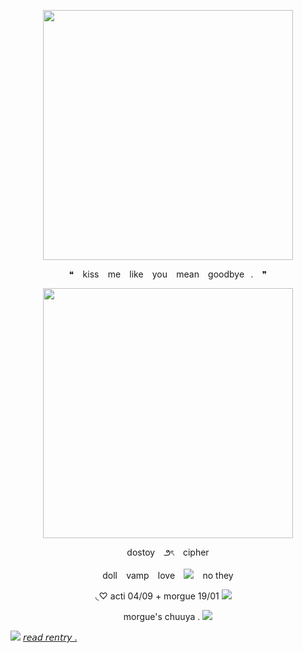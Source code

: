 <p align="center"> <img src="https://64.media.tumblr.com/bcd0c1baa85007b17a0a334e7fb1c7a1/40413f7e689c669e-a9/s2048x3072/96efdf7b975ccf6b26e2929c48aa1dc77f899347.pnj"width="400">
<p align="center"> ❝⠀ kiss⠀ me⠀ like⠀ you⠀  mean⠀ goodbye⠀.⠀ ❞
<p align="center"> <img src="https://media.discordapp.net/attachments/964582802521735208/1196251776433799188/image.png?ex=65c02dc8&is=65adb8c8&hm=765822c3caaaf0bdb97b8b658be8a28c3537984e2defe45f70db9bc5bc62386a&=&format=webp&quality=lossless&width=598&height=598" width="400">
<p align="center"> dostoy⠀ ౨ৎ⠀ cipher

<p align="center"> doll⠀ vamp⠀ love⠀ <img src="https://cdn.discordapp.com/emojis/1148420707009691738.gif?size=96&quality=lossless">⠀ no they

<p align="center"> ◟♡ acti 04/09 + morgue 19/01 <img src="https://caterpie.crd.co/assets/images/gallery35/23ad5a8a.gif?v=31fdc6f6">
⠀
<p align="center">morgue's chuuya . <img src="https://media.discordapp.net/attachments/860333357169508355/1161884959775146004/WINE_GLASS.gif?ex=6539ecb1&is=652777b1&hm=8d86d7e0b363c6a069603323c0c0b91bfb52d1c96360b63b868acb26c735c419&=">



<img src="https://caterpie.crd.co/assets/images/gallery20/7d366ec1.png?v=31fdc6f6"> [𝘳𝘦𝘢𝘥 𝘳𝘦𝘯𝘵𝘳𝘺 .](https://rentry.co/cosmar)

